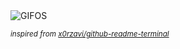 <div align="justify">
<picture>
    <source media="(prefers-color-scheme: dark)" srcset="https://i.ibb.co/SXWLdr49/output-gif.gif">
    <source media="(prefers-color-scheme: light)" srcset="https://i.ibb.co/SXWLdr49/output-gif.gif">
    <img alt="GIFOS" src="https://i.ibb.co/SXWLdr49/output-gif.gif">
</picture>

<sub><i>inspired from [x0rzavi/github-readme-terminal](https://github.com/x0rzavi/github-readme-terminal)</i></sub>

</div>

<!-- Image deletion URL: https://ibb.co/27mbsN1f/7db1ae8f00eeeb48cce7f5e66fbc3d1f -->